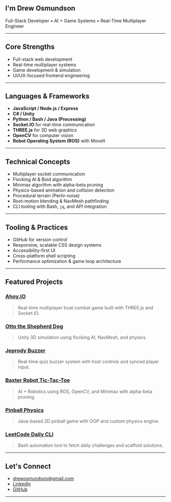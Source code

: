 ## I'm Drew Osmundson

Full-Stack Developer • AI + Game Systems • Real-Time Multiplayer Engineer

---



## Core Strengths

- Full-stack web development  
- Real-time multiplayer systems  
- Game development & simulation  
- UI/UX-focused frontend engineering

---

## Languages & Frameworks

- **JavaScript / Node.js / Express**  
- **C# / Unity**  
- **Python / Bash / Java (Processing)**  
- **Socket.IO** for real-time communication  
- **THREE.js** for 3D web graphics  
- **OpenCV** for computer vision  
- **Robot Operating System (ROS)** with MoveIt

---

## Technical Concepts

- Multiplayer socket communication  
- Flocking AI & Boid algorithm  
- Minimax algorithm with alpha-beta pruning  
- Physics-based animation and collision detection  
- Procedural terrain (Perlin noise)  
- Root-motion blending & NavMesh pathfinding  
- CLI tooling with Bash, `jq`, and API integration

---

## Tooling & Practices

- GitHub for version control  
- Responsive, scalable CSS design systems  
- Accessibility-first UI  
- Cross-platform shell scripting  
- Performance optimization & game loop architecture

---

## Featured Projects

### [Ahoy.IO](#)
> Real-time multiplayer boat combat game built with THREE.js and Socket.IO.

### [Otto the Shepherd Dog](#)
> Unity 3D simulation using flocking AI, NavMesh, and physics.

### [Jeprody Buzzer](#)
> Real-time quiz buzzer system with host controls and synced player input.

### [Baxter Robot Tic-Tac-Toe](#)
> AI + Robotics using ROS, OpenCV, and Minimax with alpha-beta pruning.

### [Pinball Physics](#)
> Java-based 2D pinball game with OOP and custom physics engine.

### [LeetCode Daily CLI](#)
> Bash automation tool to fetch daily challenges and scaffold solutions.

---

## Let's Connect

<!--- Portfolio: [drewosmundson.dev](https://your-portfolio-url.com)  -->
- [drewosmundson@gmail.com](mailto:drewosmundson@gmail.com)  
- [LinkedIn](https://linkedin.com/in/drewosmundson)  
- [GitHub](https://github.com/drewosmundson)

---






<!--
**drewosmundson/drewosmundson** is a ✨ _special_ ✨ repository because its `README.md` (this file) appears on your GitHub profile.

Here are some ideas to get you started:

- 🔭 I’m currently working on ...
- 🌱 I’m currently learning ...
- 👯 I’m looking to collaborate on ...
- 🤔 I’m looking for help with ...
- 💬 Ask me about ...
- 📫 How to reach me: ...
- 😄 Pronouns: ...
- ⚡ Fun fact: ...
-->
